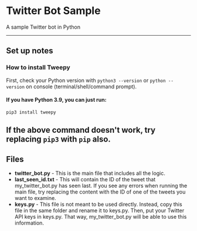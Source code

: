 # Twitter Bot Sample
A sample Twitter bot in Python

---

## Set up notes

### How to install Tweepy

First, check your Python version with ``python3 --version`` or ``python --version`` on console (terminal/shell/command prompt).

#### If you have Python 3.9, you can just run:

``pip3 install tweepy``

If the above command doesn't work, try replacing ``pip3`` with ``pip`` also.
---

## Files
- **twitter_bot.py** - This is the main file that includes all the logic.
- **last_seen_id.txt** - This will contain the ID of the tweet that my_twitter_bot.py has seen last. If you see any errors when running the main file, try replacing the content with the ID of one of the tweets you want to examine.
- **keys.py** - This file is not meant to be used directly. Instead, copy this file in the same folder and rename it to keys.py. Then, put your Twitter API keys in keys.py. That way, my_twitter_bot.py will be able to use this information.
